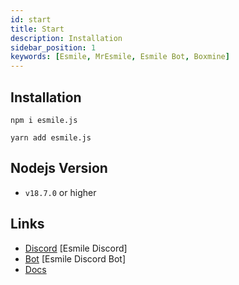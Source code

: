 ```yaml
---
id: start
title: Start
description: Installation
sidebar_position: 1
keywords: [Esmile, MrEsmile, Esmile Bot, Boxmine]
---
```


## Installation

```
npm i esmile.js

yarn add esmile.js
```

## Nodejs Version

- `v18.7.0` or higher

## Links

- [Discord](https://discord.gg/aXvuUpvRQs) [Esmile Discord]
- [Bot](https://discord.com/oauth2/authorize?client_id=931228076094930996&permissions=137710923254&scope=bot%20applications.commands) [Esmile Discord Bot]
- [Docs](https://docs.mresmile.com/docs/client/start)

